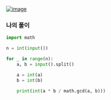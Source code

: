 [![image](https://user-images.githubusercontent.com/69138191/201513726-f7dca4dd-0330-4539-a244-cc1f51bef5a4.png)](https://www.acmicpc.net/problem/1934)
### 나의 풀이
```python
import math

n = int(input())

for _ in range(n):
    a, b = input().split()

    a = int(a)
    b = int(b)

    print(int(a * b / math.gcd(a, b)))
```

